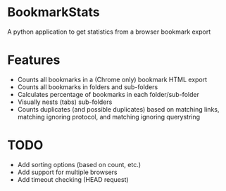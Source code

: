 # BookmarkStats
A python application to get statistics from a browser bookmark export

# Features
* Counts all bookmarks in a (Chrome only) bookmark HTML export
* Counts all bookmarks in folders and sub-folders
* Calculates percentage of bookmarks in each folder/sub-folder
* Visually nests (tabs) sub-folders
* Counts duplicates (and possible duplicates) based on matching links, matching ignoring protocol, and matching ignoring querystring

# TODO
* Add sorting options (based on count, etc.)
* Add support for multiple browsers
* Add timeout checking (HEAD request)
